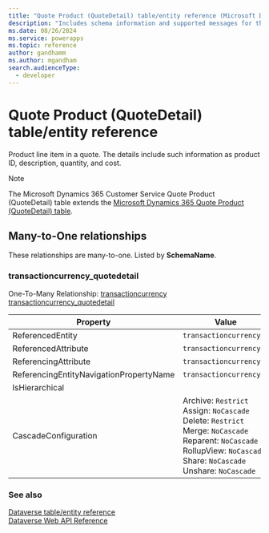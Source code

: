 ```yaml
---
title: "Quote Product (QuoteDetail) table/entity reference (Microsoft Dynamics 365 Customer Service)"
description: "Includes schema information and supported messages for the Quote Product (QuoteDetail) table/entity with Microsoft Dynamics 365 Customer Service."
ms.date: 08/26/2024
ms.service: powerapps
ms.topic: reference
author: gandhamm
ms.author: mgandham
search.audienceType: 
  - developer
---
```


# Quote Product (QuoteDetail) table/entity reference

Product line item in a quote. The details include such information as product ID, description, quantity, and cost.

> [!NOTE]
> The Microsoft Dynamics 365 Customer Service Quote Product (QuoteDetail) table extends the [Microsoft Dynamics 365 Quote Product (QuoteDetail) table](/dynamics365/developer/entities/quotedetail).




## Many-to-One relationships

These relationships are many-to-one. Listed by **SchemaName**.

### <a name="BKMK_transactioncurrency_quotedetail"></a> transactioncurrency_quotedetail

One-To-Many Relationship: [transactioncurrency transactioncurrency_quotedetail](transactioncurrency.md#BKMK_transactioncurrency_quotedetail)

|Property|Value|
|---|---|
|ReferencedEntity|`transactioncurrency`|
|ReferencedAttribute|`transactioncurrencyid`|
|ReferencingAttribute|`transactioncurrencyid`|
|ReferencingEntityNavigationPropertyName|`transactioncurrencyid`|
|IsHierarchical||
|CascadeConfiguration|Archive: `Restrict`<br />Assign: `NoCascade`<br />Delete: `Restrict`<br />Merge: `NoCascade`<br />Reparent: `NoCascade`<br />RollupView: `NoCascade`<br />Share: `NoCascade`<br />Unshare: `NoCascade`|



### See also

[Dataverse table/entity reference](../about-entity-reference.md)  
[Dataverse Web API Reference](/power-apps/developer/data-platform/webapi/reference/about)   


